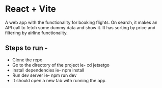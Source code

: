 # React + Vite

A web app with the functionality for booking flights.
On search, it makes an API call to fetch some dummy data and show it.
It has sorting by price and filtering by airline functionality.

## Steps to run -
- Clone the repo
- Go to the directory of the project ie- cd jetsetgo
- Install dependencies ie- npm install
- Run dev server ie- npm run dev
- It should open a new tab with running the app.
